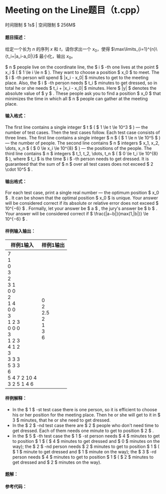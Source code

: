 
# Meeting on the Line题目（t.cpp）
时间限制 $ 1s$   |   空间限制 $ 256M$

#### 题目描述：

给定一个长为 $n$ 的序列 $x$ 和 $t$，请你求出一个 $x_0$，使得 $\max\limits_{i=1}^{n}\{t_i+|a_i-a_0|\}$ 最小化，输出 $x_0$。

$ n $ people live on the coordinate line, the $ i $ -th one lives at the point $ x_i $ ( $ 1 \le i \le n $ ). They want to choose a position $ x_0 $ to meet. The $ i $ -th person will spend $ |x_i - x_0| $ minutes to get to the meeting place. Also, the $ i $ -th person needs $ t_i $ minutes to get dressed, so in total he or she needs $ t_i + |x_i - x_0| $ minutes.
Here $ |y| $ denotes the absolute value of $ y $ .
These people ask you to find a position $ x_0 $ that minimizes the time in which all $ n $ people can gather at the meeting place.

#### 输入格式：

The first line contains a single integer $ t $ ( $ 1 \le t \le 10^3 $ ) — the number of test cases. Then the test cases follow.
Each test case consists of three lines.
The first line contains a single integer $ n $ ( $ 1 \le n \le 10^5 $ ) — the number of people.
The second line contains $ n $ integers $ x_1, x_2, \dots, x_n $ ( $ 0 \le x_i \le 10^{8} $ ) — the positions of the people.
The third line contains $ n $ integers $ t_1, t_2, \dots, t_n $ ( $ 0 \le t_i \le 10^{8} $ ), where $ t_i $ is the time $ i $ -th person needs to get dressed.
It is guaranteed that the sum of $ n $ over all test cases does not exceed $ 2 \cdot 10^5 $ .

#### 输出格式：

For each test case, print a single real number — the optimum position $ x_0 $ . It can be shown that the optimal position $ x_0 $ is unique.
Your answer will be considered correct if its absolute or relative error does not exceed $ 10^{−6} $ . Formally, let your answer be $ a $ , the jury's answer be $ b $ . Your answer will be considered correct if $ \frac{|a−b|}{max(1,|b|)} \le 10^{−6} $ .

#### 样例输入输出：

| 样例1输入                                                    | 样例1输出                               |
| ------------------------------------------------------------ | --------------------------------------- |
| 7<br/>1<br/>0<br/>3<br/>2<br/>3 1<br/>0 0<br/>2<br/>1 4<br/>0 0<br/>3<br/>1 2 3<br/>0 0 0<br/>3<br/>1 2 3<br/>4 1 2<br/>3<br/>3 3 3<br/>5 3 3<br/>6<br/>5 4 7 2 10 4<br/>3 2 5 1 4 6 | 0<br/>2<br/>2.5<br/>2<br/>1<br/>3<br/>6 |

#### 样例解释：

- In the $ 1 $ -st test case there is one person, so it is efficient to choose his or her position for the meeting place. Then he or she will get to it in $ 3 $ minutes, that he or she need to get dressed.
- In the $ 2 $ -nd test case there are $ 2 $ people who don't need time to get dressed. Each of them needs one minute to get to position $ 2 $ .
- In the $ 5 $ -th test case the $ 1 $ -st person needs $ 4 $ minutes to get to position $ 1 $ ( $ 4 $ minutes to get dressed and $ 0 $ minutes on the way); the $ 2 $ -nd person needs $ 2 $ minutes to get to position $ 1 $ ( $ 1 $ minute to get dressed and $ 1 $ minute on the way); the $ 3 $ -rd person needs $ 4 $ minutes to get to position $ 1 $ ( $ 2 $ minutes to get dressed and $ 2 $ minutes on the way).

<div STYLE="page-break-after: always;"/>

#### 题解：



#### 参考代码：

```c++

```

